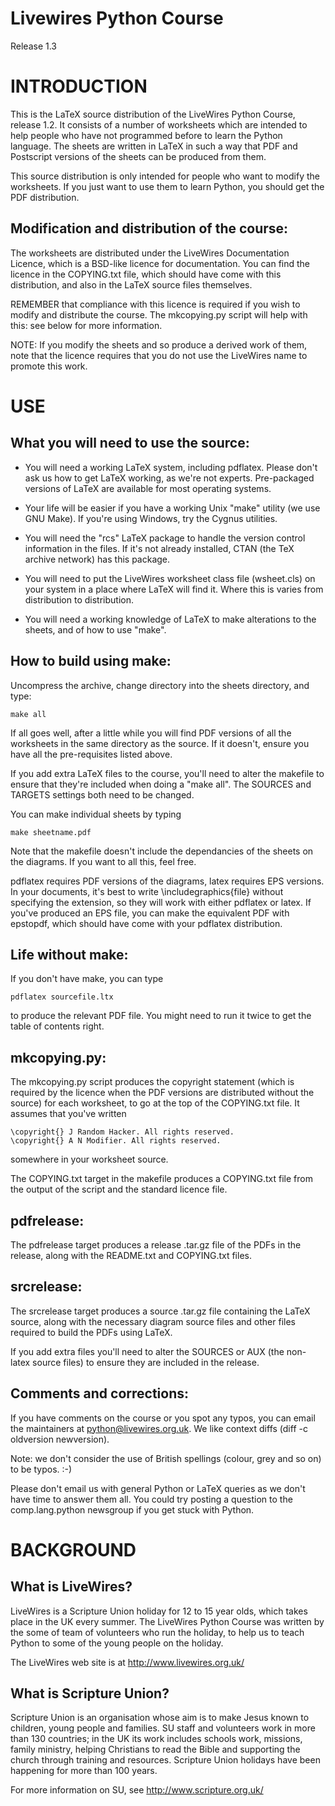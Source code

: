 # Livewires Python Course #

Release 1.3


# INTRODUCTION #

This is the LaTeX source distribution of the LiveWires Python Course,
release 1.2. It consists of a number of worksheets which are intended to
help people who have not programmed before to learn the Python language.
The sheets are written in LaTeX in such a way that PDF and Postscript
versions of the sheets can be produced from them.

This source distribution is only intended for people who want to modify
the worksheets. If you just want to use them to learn Python, you should
get the PDF distribution.

Modification and distribution of the course:
--------------------------------------------

The worksheets are distributed under the LiveWires Documentation
Licence, which is a BSD-like licence for documentation. You can find the
licence in the COPYING.txt file, which should have come with this
distribution, and also in the LaTeX source files themselves.

REMEMBER that compliance with this licence is required if you wish to
modify and distribute the course. The mkcopying.py script will help with
this: see below for more information.

NOTE: If you modify the sheets and so produce a derived work of them,
note that the licence requires that you do not use the LiveWires name
to promote this work.


# USE #

What you will need to use the source:
-------------------------------------

- You will need a working LaTeX system, including pdflatex. Please don't
  ask us how to get LaTeX working, as we're not experts. Pre-packaged
  versions of LaTeX are available for most operating systems.

- Your life will be easier if you have a working Unix "make" utility (we
  use GNU Make). If you're using Windows, try the Cygnus utilities.

- You will need the "rcs" LaTeX package to handle the version control
  information in the files. If it's not already installed, CTAN (the TeX
  archive network) has this package.

- You will need to put the LiveWires worksheet class file (wsheet.cls)
  on your system in a place where LaTeX will find it. Where this is
  varies from distribution to distribution.

- You will need a working knowledge of LaTeX to make alterations to the
  sheets, and of how to use "make".

How to build using make:
------------------------

Uncompress the archive, change directory into the sheets directory, and
type:

    make all

If all goes well, after a little while you will find PDF versions of all
the worksheets in the same directory as the source. If it doesn't,
ensure you have all the pre-requisites listed above.

If you add extra LaTeX files to the course, you'll need to alter the
makefile to ensure that they're included when doing a "make all". The
SOURCES and TARGETS settings both need to be changed. 

You can make individual sheets by typing

    make sheetname.pdf

Note that the makefile doesn't include the dependancies of the sheets on
the diagrams. If you want to all this, feel free.

pdflatex requires PDF versions of the diagrams, latex requires EPS
versions. In your documents, it's best to write \includegraphics{file}
without specifying the extension, so they will work with either pdflatex
or latex. If you've produced an EPS file, you can make the equivalent
PDF with epstopdf, which should have come with your pdflatex
distribution.

Life without make:
------------------

If you don't have make, you can type

    pdflatex sourcefile.ltx

to produce the relevant PDF file. You might need to run it twice to get
the table of contents right.

mkcopying.py:
-------------

The mkcopying.py script produces the copyright statement (which is
required by the licence when the PDF versions are distributed without
the source) for each worksheet, to go at the top of the COPYING.txt
file. It assumes that you've written

    \copyright{} J Random Hacker. All rights reserved.
    \copyright{} A N Modifier. All rights reserved.

somewhere in your worksheet source. 

The COPYING.txt target in the makefile produces a COPYING.txt file from
the output of the script and the standard licence file.

pdfrelease:
-----------

The pdfrelease target produces a release .tar.gz file of the PDFs in the
release, along with the README.txt and COPYING.txt files.

srcrelease:
-----------

The srcrelease target produces a source .tar.gz file containing the
LaTeX source, along with the necessary diagram source files and other
files required to build the PDFs using LaTeX.

If you add extra files you'll need to alter the SOURCES or AUX (the
non-latex source files) to ensure they are included in the release.

Comments and corrections:
-------------------------

If you have comments on the course or you spot any typos, you can email
the maintainers at python@livewires.org.uk. We like context diffs
(diff -c oldversion newversion).

Note: we don't consider the use of British spellings (colour, grey and
so on) to be typos. :-)

Please don't email us with general Python or LaTeX queries as we don't
have time to answer them all. You could try posting a question to the
comp.lang.python newsgroup if you get stuck with Python.


# BACKGROUND #

What is LiveWires?
-------------------

LiveWires is a Scripture Union holiday for 12 to 15 year olds, which
takes place in the UK every summer. The LiveWires Python Course was
written by the some of team of volunteers who run the holiday, to help
us to teach Python to some of the young people on the holiday. 

The LiveWires web site is at <http://www.livewires.org.uk/>

What is Scripture Union?
------------------------

Scripture Union is an organisation whose aim is to make Jesus known to
children, young people and families. SU staff and volunteers work in
more than 130 countries; in the UK its work includes schools work,
missions, family ministry, helping Christians to read the Bible and
supporting the church through training and resources. Scripture Union
holidays have been happening for more than 100 years. 

For more information on SU, see <http://www.scripture.org.uk/>

